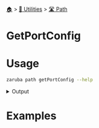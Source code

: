 <!--startTocHeader-->
[🏠](../../README.md) > [🔧 Utilities](../README.md) > [🛣️ Path](README.md)
# GetPortConfig
<!--endTocHeader-->

# Usage

<!--startCode-->
```bash
zaruba path getPortConfig --help
```
 
<details>
<summary>Output</summary>
 
```````
Return jsonList representing default configs.ports

Usage:
  zaruba path getPortConfig <location> [flags]

Flags:
  -h, --help   help for getPortConfig
```````
</details>
<!--endCode-->

# Examples


<!--startTocSubtopic-->

<!--endTocSubtopic-->